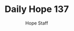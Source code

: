 ---
image: /assets/img/daily-hope-default-artwork.png
title: Daily Hope 137
number: 137
categories:
  - Daily Hope
author: Hope Staff
notes: Daily Hope 137
embed: >-
  EMBED_GOES_HERE
---